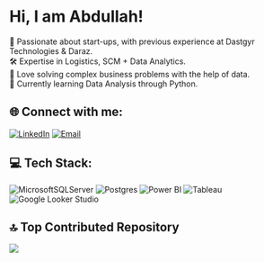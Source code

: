 # Hi, I am Abdullah!
🔭 Passionate about start-ups, with previous experience at Dastgyr Technologies & Daraz.<br>
🛠️ Expertise in Logistics, SCM + Data Analytics.<br>
🤝 Love solving complex business problems with the help of data.<br>
🌱 Currently learning Data Analysis through Python.<br>

## 🌐 Connect with me:
[![LinkedIn](https://img.shields.io/badge/LinkedIn-%230077B5.svg?logo=linkedin&logoColor=white)](https://linkedin.com/in/https://www.linkedin.com/in/abdullah-asghar/) 
[![Email](https://img.shields.io/badge/Email-%23ff0000?style=flat&logo=mail.ru&logoColor=white)](mailto:abdullah.asghar@khi.iba.edu.pk)

## 💻 Tech Stack:
![MicrosoftSQLServer](https://img.shields.io/badge/Microsoft%20SQL%20Server-CC2927?style=flat&logo=microsoft%20sql%20server&logoColor=white) 
![Postgres](https://img.shields.io/badge/PostgreSQL-%23316192.svg?style=flat&logo=PostgreSQL&logoColor=white)
![Power BI](https://img.shields.io/badge/Power_BI-F2C811?style=flat&logo=PowerBI&logoColor=black) 
![Tableau](https://img.shields.io/badge/Tableau-%233676a5.svg?style=flat&logo=Tableau&logoColor=white)
![Google Looker Studio](https://img.shields.io/badge/Google%20Looker%20Studio-%234285f4.svg?style=flat&logo=Google%20Looker%20Studio&logoColor=white)

## 🔝 Top Contributed Repository
![](https://github-contributor-stats.vercel.app/api?username=AbdullahAsghar&limit=5&theme=swift&combine_all_yearly_contributions=true)
